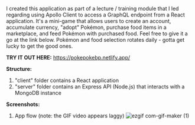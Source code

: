 I created this application as part of a lecture / training module that I led regarding using Apollo Client to access a GraphQL endpoint from a React application. It's a mini-game that allows users to create an account, accumulate currency, "adopt" Pokémon, purchase food items in a marketplace, and feed Pokémon with purchased food. Feel free to give it a go at the link below. Pokémon and food selection rotates daily - gotta get lucky to get the good ones.

**TRY IT OUT HERE:** https://pokepokebp.netlify.app/

**Structure:**

1.  "client" folder contains a React application
2.  "server" folder contains an Express API (Node.js) that interacts with a MongoDB instance

**Screenshots:**

1. App flow (note: the GIF video appears laggy) ![ezgif com-gif-maker (1)](https://user-images.githubusercontent.com/42954670/110419425-ed36ba00-805e-11eb-8ddd-23f91df1a24c.gif)
